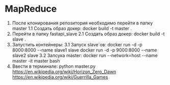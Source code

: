# MapReduce
1. После клонирования репозитория необходимо перейти в папку master
   1.1 Создать образ докер:
   docker build -t master .
2. Перейти в папку fastapi_slave
   2.1 Создать образ докер:
   docker build -t slave .
3. Запустить контейнеры:
   3.1 Запуск slave`ов:
   docker run -d -p 8000:8000 --name slave1 slave
   docker run -d -p 9000:8000 --name slave2 slave
   3.2 Запсука master:
   docker run --network=host --name master -it master bash
4. Ввести в терминале:
   python master.py https://en.wikipedia.org/wiki/Horizon_Zero_Dawn https://en.wikipedia.org/wiki/Guerrilla_Games
